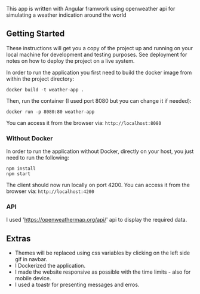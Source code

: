 
This app is written with Angular framwork using openweather api for simulating a weather indication around the world

## Getting Started

These instructions will get you a copy of the project up and running on your local machine for development and testing purposes. See deployment for notes on how to deploy the project on a live system.

In order to run the application you first need to build the docker image from within the project directory:
```
docker build -t weather-app .
```

Then, run the container (I used port 8080 but you can change it if needed):
```
docker run -p 8080:80 weather-app
```

You can access it from the browser via:
`http://localhost:8080` 

 
 ### Without Docker

 In order to run the application without Docker, directly on your host, you just need to run the following:
```
npm install
npm start
```
The client should now run locally on port 4200.
You can access it from the browser via: `http://localhost:4200`



### API
I used 'https://openweathermap.org/api/' api to display the required data.

## Extras
- Themes will be replaced using css variables by clicking on the left side gif  in navbar.
- I Dockerized the application.
- I made the website responsive as possible with the time limits - also for mobile device.
- I used a toastr for presenting messages and erros. 
